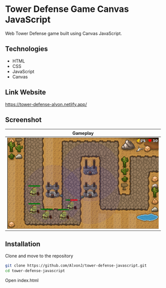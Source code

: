 # Tower Defense Game Canvas JavaScript

Web Tower Defense game built using Canvas JavaScript.

## Technologies

- HTML
- CSS
- JavaScript
- Canvas

## Link Website

https://tower-defense-alvon.netlify.app/

## Screenshot

| Gameplay                           |
| ---------------------------------- |
| ![gameplay](images/screenshot.png) |

## Installation

Clone and move to the repository

```bash
git clone https://github.com/AlvonJ/tower-defense-javascript.git
cd tower-defense-javascript
```

Open index.html
